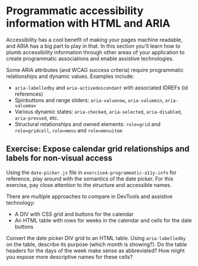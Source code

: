 # Programmatic accessibility information with HTML and ARIA

Accessibility has a cool benefit of making your pages machine readable, and ARIA has a big part to play in that. In this section you'll learn how to plumb accessibility information through other areas of your application to create programmatic associations and enable assistive technologies.

Some ARIA attributes (and WCAG success criteria) require programmatic relationships and dynamic values.
Examples include:

- `aria-labelledby` and `aria-activedescendant` with associated IDREFs (id references)
- Spinbuttons and range sliders: `aria-valuenow`, `aria-valuemin`, `aria-valuemax`
- Various dynamic states: `aria-checked`, `aria-selected`, `aria-disabled`, `aria-pressed`, etc.
- Structural relationships and owned elements: `role=grid` and `role=gridcell`, `role=menu` and `role=menuitem`

## Exercise: Expose calendar grid relationships and labels for non-visual access

Using the `date-picker.js` file in `exercise4-programmatic-a11y-info` for
reference, play around with the semantics of the date picker. For this
exercise, pay close attention to the structure and accessible names.

There are multiple approaches to compare in DevTools and assistive technology:

- A DIV with CSS grid and buttons for the calendar
- An HTML table with rows for weeks in the calendar and cells for the date buttons

Convert the date picker DIV grid to an HTML table. Using `aria-labelledby` on
the table, describe its purpose (which month is showing?). Do the table headers
for the days of the week make sense as abbreviated? How might you expose more
descriptive names for these cells?
